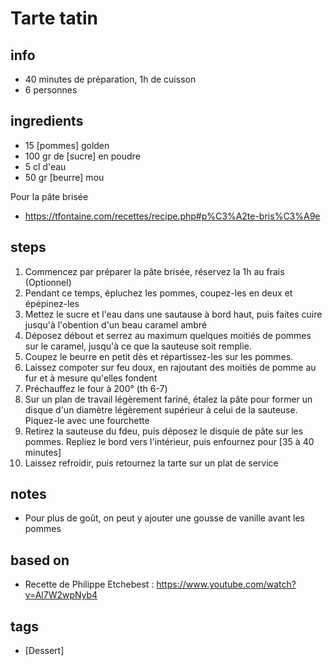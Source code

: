 # Tarte tatin

## info  
* 40 minutes de préparation, 1h de cuisson
* 6 personnes

## ingredients
* 15 [pommes] golden
* 100 gr de [sucre] en poudre
* 5 cl d'eau
* 50 gr [beurre] mou

Pour la pâte brisée
* https://tfontaine.com/recettes/recipe.php#p%C3%A2te-bris%C3%A9e

## steps  
1. Commencez par préparer la pâte brisée, réservez la 1h au frais (Optionnel)
2. Pendant ce temps, épluchez les pommes, coupez-les en deux et épépinez-les
3. Mettez le sucre et l'eau dans une sautause à bord haut, puis faites cuire jusqu'à l'obention d'un beau caramel ambré
4. Déposez débout et serrez au maximum quelques moitiés de pommes sur le caramel, jusqu'à ce que la sauteuse soit remplie. 
5. Coupez le beurre en petit dès et répartissez-les sur les pommes.
6. Laissez compoter sur feu doux, en rajoutant des moitiés de pomme au fur et à mesure qu'elles fondent
7. Préchauffez le four à 200° (th 6-7)
8. Sur un plan de travail légèrement fariné, étalez la pâte pour former un disque d'un diamètre légèrement supérieur à celui de la sauteuse. Piquez-le avec une fourchette
9. Retirez la sauteuse du fdeu, puis déposez le disquie de pâte sur les pommes. Repliez le bord vers l'intérieur, puis enfournez pour [35 à 40 minutes]
10. Laissez refroidir, puis retournez la tarte sur un plat de service

## notes  
* Pour plus de goût, on peut y ajouter une gousse de vanille avant les pommes

## based on  
* Recette de Philippe Etchebest : https://www.youtube.com/watch?v=Al7W2wpNyb4

## tags
* [Dessert]
